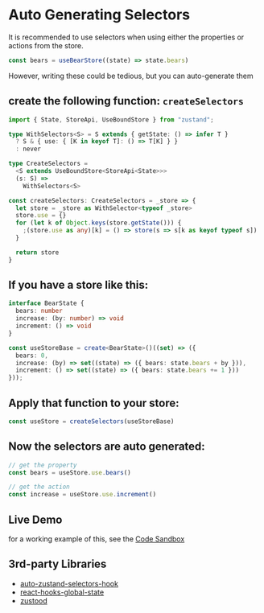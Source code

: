 # Auto Generating Selectors

It is recommended to use selectors when using either the properties or actions from the store.

```typescript
const bears = useBearStore((state) => state.bears)
```

However, writing these could be tedious, but you can auto-generate them

## create the following function: `createSelectors`

```typescript
import { State, StoreApi, UseBoundStore } from "zustand";

type WithSelectors<S> = S extends { getState: () => infer T }
  ? S & { use: { [K in keyof T]: () => T[K] } }
  : never

type CreateSelectors =
  <S extends UseBoundStore<StoreApi<State>>>
  (s: S) =>
    WithSelectors<S>

const createSelectors: CreateSelectors = _store => {
  let store = _store as WithSelector<typeof _store>
  store.use = {}
  for (let k of Object.keys(store.getState())) {
    ;(store.use as any)[k] = () => store(s => s[k as keyof typeof s])
  }

  return store
}
```

## If you have a store like this:

```typescript
interface BearState {
  bears: number
  increase: (by: number) => void
  increment: () => void
}

const useStoreBase = create<BearState>()((set) => ({
  bears: 0,
  increase: (by) => set((state) => ({ bears: state.bears + by })),
  increment: () => set((state) => ({ bears: state.bears += 1 }))
}));
```

## Apply that function to your store:

```typescript
const useStore = createSelectors(useStoreBase)
```

## Now the selectors are auto generated:

```typescript
// get the property
const bears = useStore.use.bears()

// get the action
const increase = useStore.use.increment()
```

## Live Demo

for a working example of this, see the [Code Sandbox](https://codesandbox.io/s/zustand-auto-generate-selectors-9i0ob3?file=/src/store.ts:396-408)

## 3rd-party Libraries

- [auto-zustand-selectors-hook](https://github.com/Albert-Gao/auto-zustand-selectors-hook)
- [react-hooks-global-state](https://github.com/dai-shi/react-hooks-global-state)
- [zustood](https://github.com/udecode/zustood)
